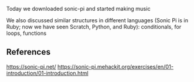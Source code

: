 Today we downloaded sonic-pi and started making music

We also discussed similar structures in different languages (Sonic Pi is in Ruby; now we have seen Scratch, Python, and Ruby): conditionals, for loops, functions 

## References

https://sonic-pi.net/
https://sonic-pi.mehackit.org/exercises/en/01-introduction/01-introduction.html
